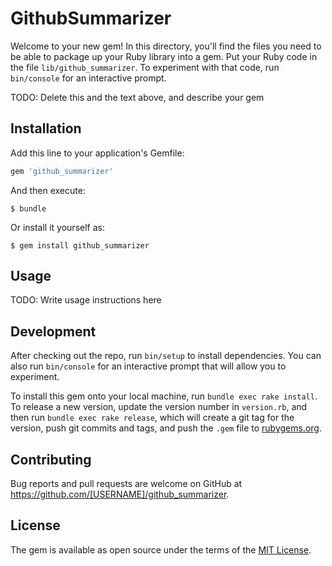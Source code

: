 # GithubSummarizer

Welcome to your new gem! In this directory, you'll find the files you need to be able to package up your Ruby library into a gem. Put your Ruby code in the file `lib/github_summarizer`. To experiment with that code, run `bin/console` for an interactive prompt.

TODO: Delete this and the text above, and describe your gem

## Installation

Add this line to your application's Gemfile:

```ruby
gem 'github_summarizer'
```

And then execute:

    $ bundle

Or install it yourself as:

    $ gem install github_summarizer

## Usage

TODO: Write usage instructions here

## Development

After checking out the repo, run `bin/setup` to install dependencies. You can also run `bin/console` for an interactive prompt that will allow you to experiment.

To install this gem onto your local machine, run `bundle exec rake install`. To release a new version, update the version number in `version.rb`, and then run `bundle exec rake release`, which will create a git tag for the version, push git commits and tags, and push the `.gem` file to [rubygems.org](https://rubygems.org).

## Contributing

Bug reports and pull requests are welcome on GitHub at https://github.com/[USERNAME]/github_summarizer.


## License

The gem is available as open source under the terms of the [MIT License](http://opensource.org/licenses/MIT).

